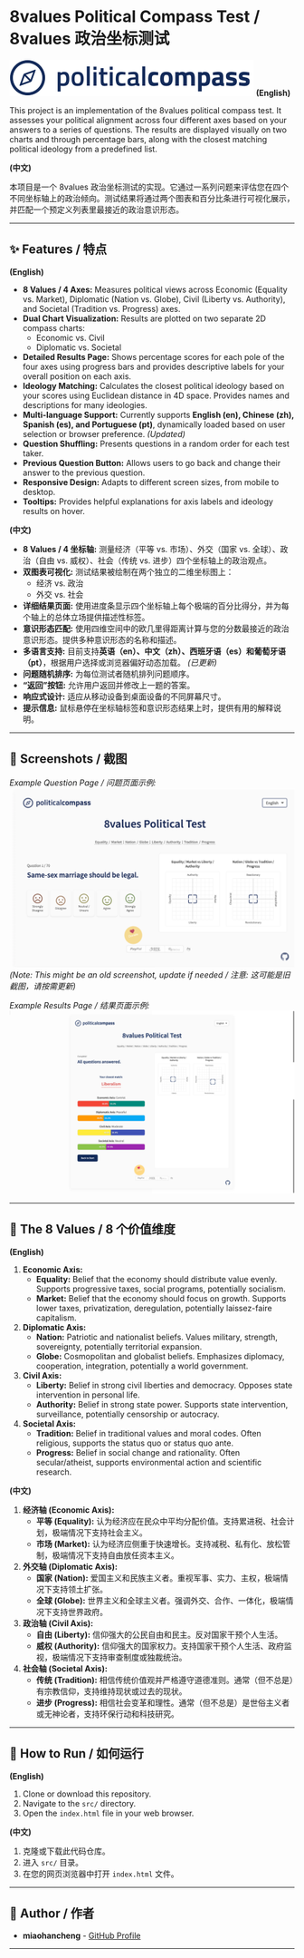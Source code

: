 # 8values Political Compass Test / 8values 政治坐标测试

[![Political Compass Logo](src/images/political-compass-logo.svg)](https://miaohancheng.github.io/political-compass/src/)
**(English)**

This project is an implementation of the 8values political compass test. It assesses your political alignment across four different axes based on your answers to a series of questions. The results are displayed visually on two charts and through percentage bars, along with the closest matching political ideology from a predefined list.

**(中文)**

本项目是一个 8values 政治坐标测试的实现。它通过一系列问题来评估您在四个不同坐标轴上的政治倾向。测试结果将通过两个图表和百分比条进行可视化展示，并匹配一个预定义列表里最接近的政治意识形态。

---

## ✨ Features / 特点

**(English)**

* **8 Values / 4 Axes:** Measures political views across Economic (Equality vs. Market), Diplomatic (Nation vs. Globe), Civil (Liberty vs. Authority), and Societal (Tradition vs. Progress) axes.
* **Dual Chart Visualization:** Results are plotted on two separate 2D compass charts:
    * Economic vs. Civil
    * Diplomatic vs. Societal
* **Detailed Results Page:** Shows percentage scores for each pole of the four axes using progress bars and provides descriptive labels for your overall position on each axis.
* **Ideology Matching:** Calculates the closest political ideology based on your scores using Euclidean distance in 4D space. Provides names and descriptions for many ideologies.
* **Multi-language Support:** Currently supports **English (en), Chinese (zh), Spanish (es), and Portuguese (pt)**, dynamically loaded based on user selection or browser preference. *(Updated)*
* **Question Shuffling:** Presents questions in a random order for each test taker.
* **Previous Question Button:** Allows users to go back and change their answer to the previous question.
* **Responsive Design:** Adapts to different screen sizes, from mobile to desktop.
* **Tooltips:** Provides helpful explanations for axis labels and ideology results on hover.

**(中文)**

* **8 Values / 4 坐标轴:** 测量经济（平等 vs. 市场）、外交（国家 vs. 全球）、政治（自由 vs. 威权）、社会（传统 vs. 进步）四个坐标轴上的政治观点。
* **双图表可视化:** 测试结果被绘制在两个独立的二维坐标图上：
    * 经济 vs. 政治
    * 外交 vs. 社会
* **详细结果页面:** 使用进度条显示四个坐标轴上每个极端的百分比得分，并为每个轴上的总体立场提供描述性标签。
* **意识形态匹配:** 使用四维空间中的欧几里得距离计算与您的分数最接近的政治意识形态。提供多种意识形态的名称和描述。
* **多语言支持:** 目前支持**英语（en）、中文（zh）、西班牙语（es）和葡萄牙语（pt）**，根据用户选择或浏览器偏好动态加载。 *(已更新)*
* **问题随机排序:** 为每位测试者随机排列问题顺序。
* **“返回”按钮:** 允许用户返回并修改上一题的答案。
* **响应式设计:** 适应从移动设备到桌面设备的不同屏幕尺寸。
* **提示信息:** 鼠标悬停在坐标轴标签和意识形态结果上时，提供有用的解释说明。

---

## 📸 Screenshots / 截图


*Example Question Page / 问题页面示例:*
![Question Example](./src/images/question-sample.png)
*(Note: This might be an old screenshot, update if needed / 注意: 这可能是旧截图，请按需更新)*

*Example Results Page / 结果页面示例:*
![Chart Example](./src/images/result-sample.png)

---

## 🧭 The 8 Values / 8 个价值维度

**(English)**

1.  **Economic Axis:**
    * **Equality:** Belief that the economy should distribute value evenly. Supports progressive taxes, social programs, potentially socialism.
    * **Market:** Belief that the economy should focus on growth. Supports lower taxes, privatization, deregulation, potentially laissez-faire capitalism.
2.  **Diplomatic Axis:**
    * **Nation:** Patriotic and nationalist beliefs. Values military, strength, sovereignty, potentially territorial expansion.
    * **Globe:** Cosmopolitan and globalist beliefs. Emphasizes diplomacy, cooperation, integration, potentially a world government.
3.  **Civil Axis:**
    * **Liberty:** Belief in strong civil liberties and democracy. Opposes state intervention in personal life.
    * **Authority:** Belief in strong state power. Supports state intervention, surveillance, potentially censorship or autocracy.
4.  **Societal Axis:**
    * **Tradition:** Belief in traditional values and moral codes. Often religious, supports the status quo or status quo ante.
    * **Progress:** Belief in social change and rationality. Often secular/atheist, supports environmental action and scientific research.

**(中文)**

1.  **经济轴 (Economic Axis):**
    * **平等 (Equality):** 认为经济应在民众中平均分配价值。支持累进税、社会计划，极端情况下支持社会主义。
    * **市场 (Market):** 认为经济应侧重于快速增长。支持减税、私有化、放松管制，极端情况下支持自由放任资本主义。
2.  **外交轴 (Diplomatic Axis):**
    * **国家 (Nation):** 爱国主义和民族主义者。重视军事、实力、主权，极端情况下支持领土扩张。
    * **全球 (Globe):** 世界主义和全球主义者。强调外交、合作、一体化，极端情况下支持世界政府。
3.  **政治轴 (Civil Axis):**
    * **自由 (Liberty):** 信仰强大的公民自由和民主。反对国家干预个人生活。
    * **威权 (Authority):** 信仰强大的国家权力。支持国家干预个人生活、政府监视，极端情况下支持审查制度或独裁统治。
4.  **社会轴 (Societal Axis):**
    * **传统 (Tradition):** 相信传统价值观并严格遵守道德准则。通常（但不总是）有宗教信仰，支持维持现状或过去的现状。
    * **进步 (Progress):** 相信社会变革和理性。通常（但不总是）是世俗主义者或无神论者，支持环保行动和科技研究。

---

## 🚀 How to Run / 如何运行

**(English)**

1.  Clone or download this repository.
2.  Navigate to the `src/` directory.
3.  Open the `index.html` file in your web browser.

**(中文)**

1.  克隆或下载此代码仓库。
2.  进入 `src/` 目录。
3.  在您的网页浏览器中打开 `index.html` 文件。

---

## 👤 Author / 作者

* **miaohancheng** - [GitHub Profile](https://github.com/miaohancheng)

---
